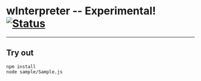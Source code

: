 
# wInterpreter -- Experimental! [![Status](https://github.com/Wandalen/wInterpreter/workflows/Test/badge.svg)](https://github.com/Wandalen/wInterpreter}/actions?query=workflow%3ATest)

___

## Try out
```
npm install
node sample/Sample.js
```

